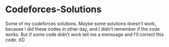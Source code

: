 # Codeforces-Solutions
Some of my codeforces solutions.
Maybe some solutions doesn't work, because I did these codes in other day, and I didn't remember if the code works.
But if some code didn't work tell me a menssage and I'll correct this code. XD
